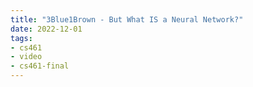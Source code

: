 ```yaml
---
title: "3Blue1Brown - But What IS a Neural Network?"
date: 2022-12-01
tags:
- cs461
- video
- cs461-final
---
```


